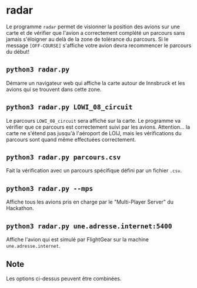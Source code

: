 # radar

Le programme `radar` permet de visionner la position des avions sur une carte et
de vérifier que l'avion a correctement complété un parcours sans jamais s'éloigner au
delà de la zone de tolérance du parcours. Si le message `[OFF-COURSE]` s'affiche
votre avion devra recommencer le parcours du début!

## `python3 radar.py`

Démarre un navigateur web qui affiche la carte autour de Innsbruck et les avions
qui se trouvent dans cette zone.

## `python3 radar.py LOWI_08_circuit`

Le parcours `LOWI_08_circuit` sera affiché sur la carte. Le programme va vérifier que ce
parcours est correctement suivi par les avions.
Attention... la carte ne s'étend pas jusqu'à l'aéroport de LOIJ, mais les vérifications
du parcours sont quand même effectuées correctement.

## `python3 radar.py parcours.csv`

Fait la vérification avec un parcours spécifique défini par un fichier `.csv`.

## `python3 radar.py --mps`

Affiche tous les avions pris en charge par le "Multi-Player Server" du Hackathon.

## `python3 radar.py une.adresse.internet:5400`

Affiche l'avion qui est simulé par FlightGear sur la machine `une.adresse.internet`.

## Note

Les options ci-dessus peuvent être combinées.
